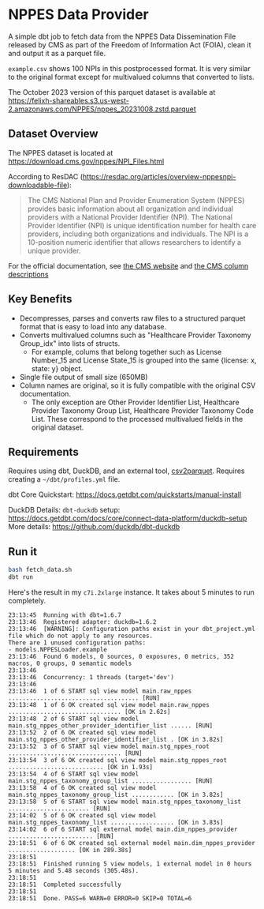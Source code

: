 # NPPES Data Provider

A simple dbt job to fetch data from the NPPES Data Dissemination File released by CMS as part of the Freedom of Information Act (FOIA), clean it and output it as a parquet file. 

`example.csv` shows 100 NPIs in this postprocessed format. It is very similar to the original format except for multivalued columns that converted to lists.

The October 2023 version of this parquet dataset is available at https://felixh-shareables.s3.us-west-2.amazonaws.com/NPPES/nppes_20231008.zstd.parquet

## Dataset Overview

The NPPES dataset is located at https://download.cms.gov/nppes/NPI_Files.html

According to ResDAC (https://resdac.org/articles/overview-nppesnpi-downloadable-file):
>The CMS National Plan and Provider Enumeration System (NPPES) provides basic information about all organization and individual providers with a National Provider Identifier (NPI). The National Provider Identifier (NPI) is unique identification number for health care providers, including both organizations and individuals. The NPI is a 10-position numeric identifier that allows researchers to identify a unique provider.

For the official documentation, see [the CMS website](https://www.cms.gov/medicare/regulations-guidance/administrative-simplification/data-dissemination) and [the CMS column descriptions](https://www.cms.gov/regulations-and-guidance/administrative-simplification/nationalprovidentstand/downloads/data_dissemination_file-readme.pdf)

## Key Benefits
- Decompresses, parses and converts raw files to a structured parquet format that is easy to load into any database.
- Converts multivalued columns such as "Healthcare Provider Taxonomy Group_idx" into lists of structs.
    - For example, colums that belong together such as License Number_15 and License State_15 is grouped into the same {license: x, state: y} object.
- Single file output of small size (650MB)
- Column names are original, so it is fully compatible with the original CSV documentation.
    - The only exception are Other Provider Identifier List, Healthcare Provider Taxonomy Group List, Healthcare Provider Taxonomy Code List. These correspond to the processed multivalued fields in the original dataset.

## Requirements
Requires using dbt, DuckDB, and an external tool, [csv2parquet](https://github.com/domoritz/arrow-tools/tree/main/crates/csv2parquet#examples). Requires creating a `~/dbt/profiles.yml` file. 

dbt Core Quickstart: https://docs.getdbt.com/quickstarts/manual-install

DuckDB Details:
`dbt-duckdb` setup: https://docs.getdbt.com/docs/core/connect-data-platform/duckdb-setup
More details: https://github.com/duckdb/dbt-duckdb

## Run it
```bash
bash fetch_data.sh
dbt run
```


Here's the result in my `c7i.2xlarge` instance. It takes about 5 minutes to run completely.

```
23:13:45  Running with dbt=1.6.7
23:13:46  Registered adapter: duckdb=1.6.2
23:13:46  [WARNING]: Configuration paths exist in your dbt_project.yml file which do not apply to any resources.
There are 1 unused configuration paths:
- models.NPPESLoader.example
23:13:46  Found 6 models, 0 sources, 0 exposures, 0 metrics, 352 macros, 0 groups, 0 semantic models
23:13:46  
23:13:46  Concurrency: 1 threads (target='dev')
23:13:46  
23:13:46  1 of 6 START sql view model main.raw_nppes ..................................... [RUN]
23:13:48  1 of 6 OK created sql view model main.raw_nppes ................................ [OK in 2.62s]
23:13:48  2 of 6 START sql view model main.stg_nppes_other_provider_identifier_list ...... [RUN]
23:13:52  2 of 6 OK created sql view model main.stg_nppes_other_provider_identifier_list . [OK in 3.82s]
23:13:52  3 of 6 START sql view model main.stg_nppes_root ................................ [RUN]
23:13:54  3 of 6 OK created sql view model main.stg_nppes_root ........................... [OK in 1.93s]
23:13:54  4 of 6 START sql view model main.stg_nppes_taxonomy_group_list ................. [RUN]
23:13:58  4 of 6 OK created sql view model main.stg_nppes_taxonomy_group_list ............ [OK in 3.82s]
23:13:58  5 of 6 START sql view model main.stg_nppes_taxonomy_list ....................... [RUN]
23:14:02  5 of 6 OK created sql view model main.stg_nppes_taxonomy_list .................. [OK in 3.83s]
23:14:02  6 of 6 START sql external model main.dim_nppes_provider ........................ [RUN]
23:18:51  6 of 6 OK created sql external model main.dim_nppes_provider ................... [OK in 289.38s]
23:18:51  
23:18:51  Finished running 5 view models, 1 external model in 0 hours 5 minutes and 5.48 seconds (305.48s).
23:18:51  
23:18:51  Completed successfully
23:18:51  
23:18:51  Done. PASS=6 WARN=0 ERROR=0 SKIP=0 TOTAL=6
```
